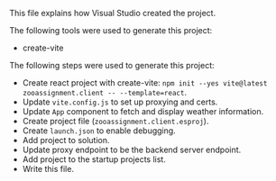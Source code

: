 This file explains how Visual Studio created the project.

The following tools were used to generate this project:
- create-vite

The following steps were used to generate this project:
- Create react project with create-vite: `npm init --yes vite@latest zooassignment.client -- --template=react`.
- Update `vite.config.js` to set up proxying and certs.
- Update `App` component to fetch and display weather information.
- Create project file (`zooassignment.client.esproj`).
- Create `launch.json` to enable debugging.
- Add project to solution.
- Update proxy endpoint to be the backend server endpoint.
- Add project to the startup projects list.
- Write this file.
